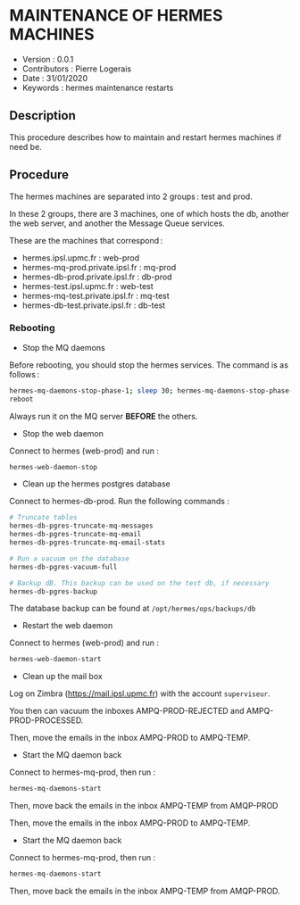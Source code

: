 MAINTENANCE OF HERMES MACHINES
=======================================

* Version : 0.0.1
* Contributors : Pierre Logerais
* Date : 31/01/2020
* Keywords : hermes maintenance restarts

## Description

This procedure describes how to maintain and restart hermes machines if need be.

## Procedure

The hermes machines are separated into 2 groups : test and prod.

In these 2 groups, there are 3 machines, one of which hosts the db, another the web server, and another the Message Queue services.

These are the machines that correspond :

* hermes.ipsl.upmc.fr : web-prod
* hermes-mq-prod.private.ipsl.fr : mq-prod
* hermes-db-prod.private.ipsl.fr : db-prod
* hermes-test.ipsl.upmc.fr : web-test
* hermes-mq-test.private.ipsl.fr : mq-test
* hermes-db-test.private.ipsl.fr : db-test

### Rebooting

* Stop the MQ daemons

Before rebooting, you should stop the hermes services. The command is as follows :

```bash
hermes-mq-daemons-stop-phase-1; sleep 30; hermes-mq-daemons-stop-phase-2
reboot
```

Always run it on the MQ server **BEFORE** the others.

* Stop the web daemon

Connect to hermes (web-prod) and run :

```bash
hermes-web-daemon-stop
```

* Clean up the hermes postgres database

Connect to hermes-db-prod. Run the following commands :

```bash
# Truncate tables
hermes-db-pgres-truncate-mq-messages
hermes-db-pgres-truncate-mq-email
hermes-db-pgres-truncate-mq-email-stats 

# Run a vacuum on the database
hermes-db-pgres-vacuum-full

# Backup dB. This backup can be used on the test db, if necessary
hermes-db-pgres-backup
```

The database backup can be found at `/opt/hermes/ops/backups/db`

* Restart the web daemon

Connect to hermes (web-prod) and run :
```bash
hermes-web-daemon-start
```

* Clean up the mail box

Log on Zimbra (https://mail.ipsl.upmc.fr) with the account `superviseur`.

You then can vacuum the inboxes AMPQ-PROD-REJECTED and AMPQ-PROD-PROCESSED.

Then, move the emails in the inbox AMPQ-PROD to AMPQ-TEMP.

* Start the MQ daemon back

Connect to hermes-mq-prod, then run :

```bash
hermes-mq-daemons-start
```

Then, move back the emails in the inbox AMPQ-TEMP from AMQP-PROD

Then, move the emails in the inbox AMPQ-PROD to AMPQ-TEMP.

* Start the MQ daemon back

Connect to hermes-mq-prod, then run :

```bash
hermes-mq-daemons-start
```

Then, move back the emails in the inbox AMPQ-TEMP from AMQP-PROD.

